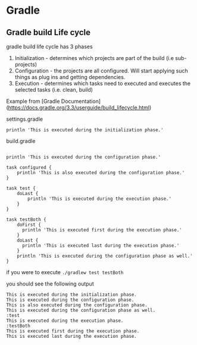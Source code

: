 # Gradle

## Gradle build Life cycle

gradle build life cycle has 3 phases

1. Initialization - determines which projects are part of the build (i.e sub-projects) 
1. Configuration - the projects are all configured. Will start applying such things as plug ins and getting dependencies.
1. Execution - determines which tasks need to executed and executes the selected tasks (i.e. clean, build)

Example from [Gradle Documentation] (https://docs.gradle.org/3.3/userguide/build_lifecycle.html)

settings.gradle

```
println 'This is executed during the initialization phase.'

```

build.gradle

```

println 'This is executed during the configuration phase.'

task configured {
    println 'This is also executed during the configuration phase.'
}

task test {
    doLast {
        println 'This is executed during the execution phase.'
    }
}

task testBoth {
    doFirst {
      println 'This is executed first during the execution phase.'
    }
    doLast {
      println 'This is executed last during the execution phase.'
    }
    println 'This is executed during the configuration phase as well.'
}

```

if you were to execute `./gradlew test testBoth`

you should see the following output

```
This is executed during the initialization phase.
This is executed during the configuration phase.
This is also executed during the configuration phase.
This is executed during the configuration phase as well.
:test
This is executed during the execution phase.
:testBoth
This is executed first during the execution phase.
This is executed last during the execution phase.
```
